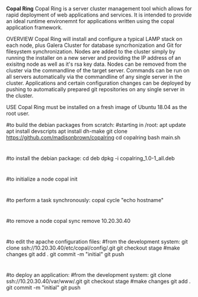 <b>Copal Ring</b>
Copal Ring is a server cluster management tool which allows for rapid deployment of web applications and services. It is intended to provide an ideal runtime environemnt for applications written using the copal application framework.

OVERVIEW
Copal Ring will install and configure a typical LAMP stack on each node, plus Galera Cluster for database syncrhonization and Git for filesystem synchronization.
Nodes are added to the cluster simply by running the installer on a new server and providing the IP address of an exisitng node as well as it's rsa key data.
Nodes can be removed from the cluster via the commandline of the target server.
Commands can be run on all servers automatically via the commandline of any single server in the cluster.
Applications and certain configuration changes can be deployed by pushing to automatically prepared git repositories on any single server in the cluster.

USE
Copal Ring must be installed on a fresh image of Ubuntu 18.04 as the root user.

  #to build the debian packages from scratch:
  #starting in /root:
  apt update
  apt install devscripts
  apt install dh-make
  git clone https://github.com/madisonbrown/copalring
  cd copalring
  bash main.sh
  #
  #to install the debian package:
  cd deb
  dpkg -i copalring_1.0-1_all.deb
  #
  #to initialize a node
  copal init
  #
  #to perform a task synchronously:
  copal cycle "echo hostname"
  #
  #to remove a node
  copal sync remove 10.20.30.40
  #
  #to edit the apache configuration files:
  #from the development system:
  git clone ssh://10.20.30.40/etc/copal/config/.git
  git checkout stage
  #make changes
  git add .
  git commit -m "initial"
  git push
  #
  #to deploy an application:
  #from the development system:
  git clone ssh://10.20.30.40/var/www/.git
  git checkout stage
  #make changes
  git add .
  git commit -m "initial"
  git push
